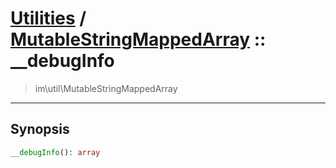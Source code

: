 # [Utilities](util.md) / [MutableStringMappedArray](util-MutableStringMappedArray.md) :: __debugInfo
 > im\util\MutableStringMappedArray
____

## Synopsis
```php
__debugInfo(): array
```
